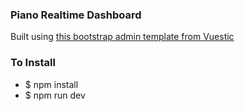 ### Piano Realtime Dashboard

Built using [this bootstrap admin template from Vuestic](http://vuestic.epicmax.co/#/dashboard)

### To Install
- $ npm install
- $ npm run dev

